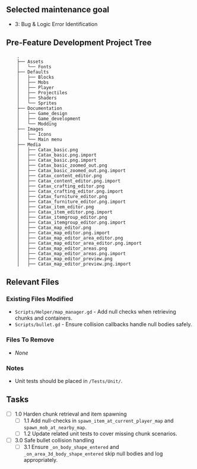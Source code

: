 ## Selected maintenance goal
- 3: Bug & Logic Error Identification

## Pre-Feature Development Project Tree
```
    .
    ├── Assets
    │   └── Fonts
    ├── Defaults
    │   ├── Blocks
    │   ├── Mobs
    │   ├── Player
    │   ├── Projectiles
    │   ├── Shaders
    │   └── Sprites
    ├── Documentation
    │   ├── Game_design
    │   ├── Game_development
    │   └── Modding
    ├── Images
    │   ├── Icons
    │   └── Main menu
    ├── Media
    │   ├── Catax_basic.png
    │   ├── Catax_basic.png.import
    │   ├── Catax_basic.png.import
    │   ├── Catax_basic_zoomed_out.png
    │   ├── Catax_basic_zoomed_out.png.import
    │   ├── Catax_content_editor.png
    │   ├── Catax_content_editor.png.import
    │   ├── Catax_crafting_editor.png
    │   ├── Catax_crafting_editor.png.import
    │   ├── Catax_furniture_editor.png
    │   ├── Catax_furniture_editor.png.import
    │   ├── Catax_item_editor.png
    │   ├── Catax_item_editor.png.import
    │   ├── Catax_itemgroup_editor.png
    │   ├── Catax_itemgroup_editor.png.import
    │   ├── Catax_map_editor.png
    │   ├── Catax_map_editor.png.import
    │   ├── Catax_map_editor_area_editor.png
    │   ├── Catax_map_editor_area_editor.png.import
    │   ├── Catax_map_editor_areas.png
    │   ├── Catax_map_editor_areas.png.import
    │   ├── Catax_map_editor_preview.png
    │   ├── Catax_map_editor_preview.png.import
```

## Relevant Files
### Existing Files Modified
- `Scripts/Helper/map_manager.gd` - Add null checks when retrieving chunks and containers.
- `Scripts/bullet.gd` - Ensure collision callbacks handle null bodies safely.

### Files To Remove
- _None_

### Notes
- Unit tests should be placed in `/Tests/Unit/`.

## Tasks
- [ ] 1.0 Harden chunk retrieval and item spawning
  - [ ] 1.1 Add null-checks in `spawn_item_at_current_player_map` and `spawn_mob_at_nearby_map`.
  - [ ] 1.2 Update related unit tests to cover missing chunk scenarios.
- [ ] 3.0 Safe bullet collision handling
  - [ ] 3.1 Ensure `_on_body_shape_entered` and `_on_area_3d_body_shape_entered` skip null bodies and log appropriately.
